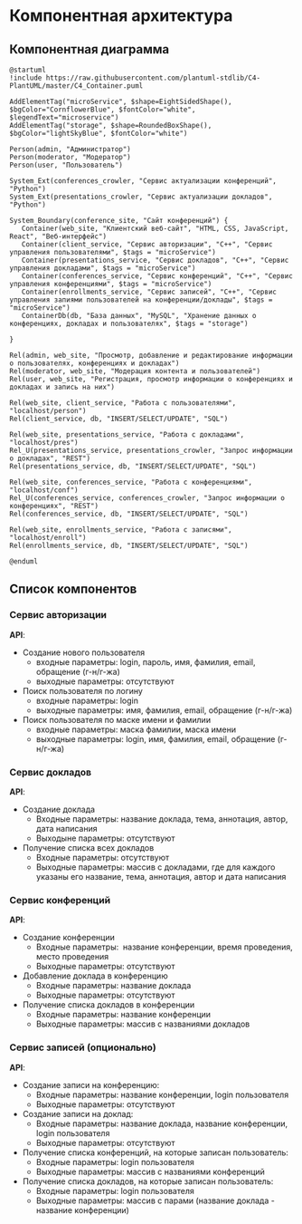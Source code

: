 # Компонентная архитектура
<!-- Состав и взаимосвязи компонентов системы между собой и внешними системами с указанием протоколов, ключевые технологии, используемые для реализации компонентов.
Диаграмма контейнеров C4 и текстовое описание. 
-->
## Компонентная диаграмма

```plantuml
@startuml
!include https://raw.githubusercontent.com/plantuml-stdlib/C4-PlantUML/master/C4_Container.puml

AddElementTag("microService", $shape=EightSidedShape(), $bgColor="CornflowerBlue", $fontColor="white", $legendText="microservice")
AddElementTag("storage", $shape=RoundedBoxShape(), $bgColor="lightSkyBlue", $fontColor="white")

Person(admin, "Администратор")
Person(moderator, "Модератор")
Person(user, "Пользователь")

System_Ext(conferences_crowler, "Сервис актуализации конференций", "Python")
System_Ext(presentations_crowler, "Сервис актуализации докладов", "Python")

System_Boundary(conference_site, "Сайт конференций") {
   Container(web_site, "Клиентский веб-сайт", "HTML, CSS, JavaScript, React", "Веб-интерфейс")
   Container(client_service, "Сервис авторизации", "C++", "Сервис управления пользователями", $tags = "microService")    
   Container(presentations_service, "Сервис докладов", "C++", "Сервис управления докладами", $tags = "microService") 
   Container(conferences_service, "Сервис конференций", "C++", "Сервис управления конференциями", $tags = "microService")
   Container(enrollments_service, "Сервис записей", "C++", "Сервис управления запиями пользователей на конференции/доклады", $tags = "microService")       
   ContainerDb(db, "База данных", "MySQL", "Хранение данных о конференциях, докладах и пользователях", $tags = "storage")
   
}

Rel(admin, web_site, "Просмотр, добавление и редактирование информации о пользователях, конференциях и докладах")
Rel(moderator, web_site, "Модерация контента и пользователей")
Rel(user, web_site, "Регистрация, просмотр информации о конференциях и докладах и запись на них")

Rel(web_site, client_service, "Работа с пользователями", "localhost/person")
Rel(client_service, db, "INSERT/SELECT/UPDATE", "SQL")

Rel(web_site, presentations_service, "Работа с докладами", "localhost/pres")
Rel_U(presentations_service, presentations_crowler, "Запрос информации о докладах", "REST")
Rel(presentations_service, db, "INSERT/SELECT/UPDATE", "SQL")

Rel(web_site, conferences_service, "Работа с конференциями", "localhost/conf")
Rel_U(conferences_service, conferences_crowler, "Запрос информации о конференциях", "REST")
Rel(conferences_service, db, "INSERT/SELECT/UPDATE", "SQL")

Rel(web_site, enrollments_service, "Работа с записями", "localhost/enroll")
Rel(enrollments_service, db, "INSERT/SELECT/UPDATE", "SQL")

@enduml
```
## Список компонентов  

### Сервис авторизации
**API**:
-	Создание нового пользователя
      - входные параметры: login, пароль, имя, фамилия, email, обращение (г-н/г-жа)
      - выходные параметры: отсутствуют
-	Поиск пользователя по логину
     - входные параметры:  login
     - выходные параметры: имя, фамилия, email, обращение (г-н/г-жа)
-	Поиск пользователя по маске имени и фамилии
     - входные параметры: маска фамилии, маска имени
     - выходные параметры: login, имя, фамилия, email, обращение (г-н/г-жа)

### Сервис докладов
**API**:
- Создание доклада
  - Входные параметры: название доклада, тема, аннотация, автор, дата написания
  - Выходыне параметры: отсутствуют
- Получение списка всех докладов
  - Входные параметры: отсутствуют
  - Выходные параметры: массив с докладами, где для каждого указаны его название, тема, аннотация, автор и дата написания

### Сервис конференций
**API**:
- Создание конференции
  - Входные параметры:  название конференции, время проведения, место проведения
  - Выходные параметры: отсутствуют
- Добавление доклада в конференцию
  - Входные параметры: название доклада
  - Выходные параметры: отсутствуют
- Получение списка докладов в конференции
  - Входные параметры: название конференции
  - Выходные параметры: массив с названиями докладов

### Сервис записей (опционально)
**API**:
- Создание записи на конференцию:
  - Входные параметры: название конференции, login пользователя
  - Выходные параметры: отсутствуют
- Создание записи на доклад:
  - Входные параметры: название доклада, название конференции, login пользователя
  - Выходные параметры: отсутствуют
- Получение списка конференций, на которые записан пользователь:
  - Входные параметры: login пользователя
  - Выходные параметры: массив с названиями конференций
- Получение списка докладов, на которые записан пользователь:
  - Входные параметры: login пользователя
  - Выходные параметры: массив с парами (название доклада - название конференции)
